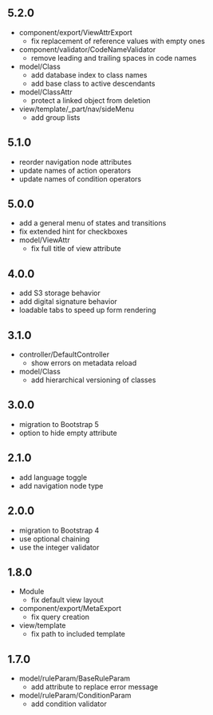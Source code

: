 ## 5.2.0

* component/export/ViewAttrExport
    - fix replacement of reference values with empty ones
* component/validator/CodeNameValidator
    - remove leading and trailing spaces in code names
* model/Class
    - add database index to class names
    - add base class to active descendants
* model/ClassAttr
    - protect a linked object from deletion
* view/template/_part/nav/sideMenu
    - add group lists

## 5.1.0

* reorder navigation node attributes
* update names of action operators
* update names of condition operators

## 5.0.0

* add a general menu of states and transitions
* fix extended hint for checkboxes
* model/ViewAttr
    - fix full title of view attribute

## 4.0.0

* add S3 storage behavior
* add digital signature behavior
* loadable tabs to speed up form rendering 

## 3.1.0

* controller/DefaultController
    - show errors on metadata reload
* model/Class
    - add hierarchical versioning of classes

## 3.0.0

* migration to Bootstrap 5
* option to hide empty attribute

## 2.1.0

* add language toggle
* add navigation node type

## 2.0.0

* migration to Bootstrap 4
* use optional chaining
* use the integer validator

## 1.8.0

* Module
    - fix default view layout
* component/export/MetaExport
    - fix query creation
* view/template
    - fix path to included template

## 1.7.0

* model/ruleParam/BaseRuleParam
    - add attribute to replace error message
* model/ruleParam/ConditionParam
    - add condition validator

